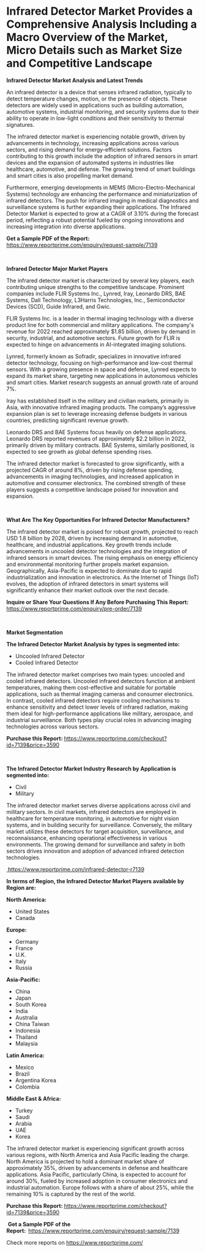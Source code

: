 <p><h1>Infrared Detector Market Provides a Comprehensive Analysis Including a Macro Overview of the Market, Micro Details such as Market Size and Competitive Landscape</h1></p><p><strong>Infrared Detector Market Analysis and Latest Trends</strong></p>
<p><p>An infrared detector is a device that senses infrared radiation, typically to detect temperature changes, motion, or the presence of objects. These detectors are widely used in applications such as building automation, automotive systems, industrial monitoring, and security systems due to their ability to operate in low-light conditions and their sensitivity to thermal signatures.</p><p>The infrared detector market is experiencing notable growth, driven by advancements in technology, increasing applications across various sectors, and rising demand for energy-efficient solutions. Factors contributing to this growth include the adoption of infrared sensors in smart devices and the expansion of automated systems in industries like healthcare, automotive, and defense. The growing trend of smart buildings and smart cities is also propelling market demand.</p><p>Furthermore, emerging developments in MEMS (Micro-Electro-Mechanical Systems) technology are enhancing the performance and miniaturization of infrared detectors. The push for infrared imaging in medical diagnostics and surveillance systems is further expanding their applications. The Infrared Detector Market is expected to grow at a CAGR of 3.10% during the forecast period, reflecting a robust potential fueled by ongoing innovations and increasing integration into diverse applications.</p></p>
<p><strong>Get a Sample PDF of the Report:&nbsp;</strong> <a href="https://www.reportprime.com/enquiry/request-sample/7139?utm_campaign=2221&utm_medium=2&utm_source=Github&utm_content=ia&utm_term=19032025&utm_id=infrared-detector">https://www.reportprime.com/enquiry/request-sample/7139</a></p>
<p>&nbsp;</p>
<p><strong>Infrared Detector Major Market Players</strong></p>
<p><p>The infrared detector market is characterized by several key players, each contributing unique strengths to the competitive landscape. Prominent companies include FLIR Systems Inc., Lynred, Iray, Leonardo DRS, BAE Systems, Dali Technology, L3Harris Technologies, Inc., Semiconductor Devices (SCD), Guide Infrared, and Gwic.</p><p>FLIR Systems Inc. is a leader in thermal imaging technology with a diverse product line for both commercial and military applications. The company's revenue for 2022 reached approximately $1.85 billion, driven by demand in security, industrial, and automotive sectors. Future growth for FLIR is expected to hinge on advancements in AI-integrated imaging solutions.</p><p>Lynred, formerly known as Sofradir, specializes in innovative infrared detector technology, focusing on high-performance and low-cost thermal sensors. With a growing presence in space and defense, Lynred expects to expand its market share, targeting new applications in autonomous vehicles and smart cities. Market research suggests an annual growth rate of around 7%.</p><p>Iray has established itself in the military and civilian markets, primarily in Asia, with innovative infrared imaging products. The company’s aggressive expansion plan is set to leverage increasing defense budgets in various countries, predicting significant revenue growth.</p><p>Leonardo DRS and BAE Systems focus heavily on defense applications. Leonardo DRS reported revenues of approximately $2.2 billion in 2022, primarily driven by military contracts. BAE Systems, similarly positioned, is expected to see growth as global defense spending rises.</p><p>The infrared detector market is forecasted to grow significantly, with a projected CAGR of around 8%, driven by rising defense spending, advancements in imaging technologies, and increased application in automotive and consumer electronics. The combined strength of these players suggests a competitive landscape poised for innovation and expansion.</p></p>
<p>&nbsp;</p>
<p><strong>What Are The Key Opportunities For Infrared Detector Manufacturers?</strong></p>
<p><p>The infrared detector market is poised for robust growth, projected to reach USD 1.8 billion by 2028, driven by increasing demand in automotive, healthcare, and industrial applications. Key growth trends include advancements in uncooled detector technologies and the integration of infrared sensors in smart devices. The rising emphasis on energy efficiency and environmental monitoring further propels market expansion. Geographically, Asia-Pacific is expected to dominate due to rapid industrialization and innovation in electronics. As the Internet of Things (IoT) evolves, the adoption of infrared detectors in smart systems will significantly enhance their market outlook over the next decade.</p></p>
<p><strong>Inquire or Share Your Questions If Any Before Purchasing This Report:</strong> <a href="https://www.reportprime.com/enquiry/pre-order/7139?utm_campaign=2221&utm_medium=2&utm_source=Github&utm_content=ia&utm_term=19032025&utm_id=infrared-detector">https://www.reportprime.com/enquiry/pre-order/7139</a></p>
<p>&nbsp;</p>
<p><strong>Market Segmentation</strong></p>
<p><strong>The Infrared Detector Market Analysis by types is segmented into:</strong></p>
<p><ul><li>Uncooled Infrared Detector</li><li>Cooled Infrared Detector</li></ul></p>
<p><p>The infrared detector market comprises two main types: uncooled and cooled infrared detectors. Uncooled infrared detectors function at ambient temperatures, making them cost-effective and suitable for portable applications, such as thermal imaging cameras and consumer electronics. In contrast, cooled infrared detectors require cooling mechanisms to enhance sensitivity and detect lower levels of infrared radiation, making them ideal for high-performance applications like military, aerospace, and industrial surveillance. Both types play crucial roles in advancing imaging technologies across various sectors.</p></p>
<p><strong>Purchase this Report:&nbsp;</strong><a href="https://www.reportprime.com/checkout?id=7139&price=3590&utm_campaign=2221&utm_medium=2&utm_source=Github&utm_content=ia&utm_term=19032025&utm_id=infrared-detector">https://www.reportprime.com/checkout?id=7139&price=3590</a></p>
<p>&nbsp;</p>
<p><strong>The Infrared Detector Market Industry Research by Application is segmented into:</strong></p>
<p><ul><li>Civil</li><li>Military</li></ul></p>
<p><p>The infrared detector market serves diverse applications across civil and military sectors. In civil markets, infrared detectors are employed in healthcare for temperature monitoring, in automotive for night vision systems, and in building security for surveillance. Conversely, the military market utilizes these detectors for target acquisition, surveillance, and reconnaissance, enhancing operational effectiveness in various environments. The growing demand for surveillance and safety in both sectors drives innovation and adoption of advanced infrared detection technologies.</p></p>
<p><a href="https://www.reportprime.com/infrared-detector-r7139?utm_campaign=2221&utm_medium=2&utm_source=Github&utm_content=ia&utm_term=19032025&utm_id=infrared-detector">&nbsp;https://www.reportprime.com/infrared-detector-r7139</a></p>
<p><strong>In terms of Region, the Infrared Detector Market Players available by Region are:</strong></p>
<p>
    <p> <strong> North America: </strong>
        <ul>
            <li>United States</li>
            <li>Canada</li>
        </ul>
        </p> 
    <p> <strong> Europe: </strong>
        <ul>
            <li>Germany</li>
            <li>France</li>
            <li>U.K.</li>
            <li>Italy</li>
            <li>Russia</li>
        </ul>
        </p> 
    <p> <strong> Asia-Pacific: </strong>
        <ul>
            <li>China</li>
            <li>Japan</li>
            <li>South Korea</li>
            <li>India</li>
            <li>Australia</li>
            <li>China Taiwan</li>
            <li>Indonesia</li>
            <li>Thailand</li>
            <li>Malaysia</li>
        </ul>
        </p> 
    <p> <strong> Latin America: </strong>
        <ul>
            <li>Mexico</li>
            <li>Brazil</li>
            <li>Argentina Korea</li>
            <li>Colombia</li>
        </ul>
        </p> 
    <p> <strong> Middle East & Africa: </strong>
        <ul>
            <li>Turkey</li>
            <li>Saudi</li>
            <li>Arabia</li>
            <li>UAE</li>
            <li>Korea</li>
        </ul>
    </p>
    </p>
<p><p>The infrared detector market is experiencing significant growth across various regions, with North America and Asia Pacific leading the charge. North America is projected to hold a dominant market share of approximately 35%, driven by advancements in defense and healthcare applications. Asia Pacific, particularly China, is expected to account for around 30%, fueled by increased adoption in consumer electronics and industrial automation. Europe follows with a share of about 25%, while the remaining 10% is captured by the rest of the world.</p></p>
<p><strong>Purchase this Report: </strong><a href="https://www.reportprime.com/checkout?id=7139&price=3590&utm_campaign=2221&utm_medium=2&utm_source=Github&utm_content=ia&utm_term=19032025&utm_id=infrared-detector">https://www.reportprime.com/checkout?id=7139&price=3590</a></p>
<p>&nbsp;<strong>Get a Sample PDF of the Report:&nbsp;&nbsp;</strong><a href="https://www.reportprime.com/enquiry/request-sample/7139?utm_campaign=2221&utm_medium=2&utm_source=Github&utm_content=ia&utm_term=19032025&utm_id=infrared-detector">https://www.reportprime.com/enquiry/request-sample/7139</a></p>
<p><strong></strong></p>
<p>Check more reports on <a href="https://www.reportprime.com/?utm_campaign=2221&utm_medium=2&utm_source=Github&utm_content=ia&utm_term=19032025&utm_id=infrared-detector">https://www.reportprime.com/</a></p>